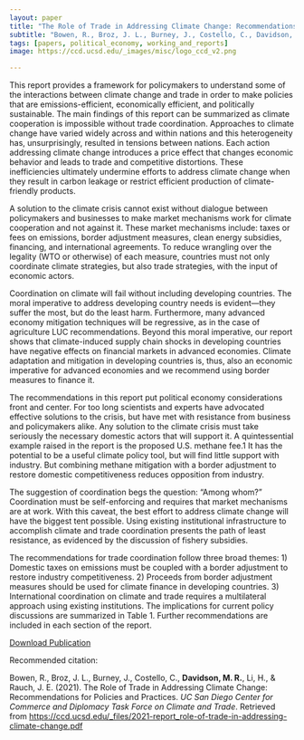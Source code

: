 ```yaml
---
layout: paper
title: "The Role of Trade in Addressing Climate Change: Recommendations for Policies and Practices"
subtitle: "Bowen, R., Broz, J. L., Burney, J., Costello, C., Davidson, M. R., Li, H., & Rauch, J. E. <i>UC San Diego Center for Commerce and Diplomacy Task Force on Climate and Trade</i>."
tags: [papers, political_economy, working_and_reports]
image: https://ccd.ucsd.edu/_images/misc/logo_ccd_v2.png

---
```


This report provides a framework for policymakers to understand some of the interactions between climate change and trade in order to make policies that are emissions-efficient, economically efficient, and politically sustainable. The main findings of this report can be summarized as climate cooperation is impossible without trade coordination. Approaches to climate change have varied widely across and within nations and this heterogeneity has, unsurprisingly, resulted in tensions between nations. Each action addressing climate change introduces a price effect that changes economic behavior and leads to trade and competitive distortions. These inefficiencies ultimately undermine efforts to address climate change when they result in carbon leakage or restrict efficient production of climate-friendly products.

A solution to the climate crisis cannot exist without dialogue between policymakers and businesses to make market mechanisms work for climate cooperation and not against it. These market mechanisms include: taxes or fees on emissions, border adjustment measures, clean energy subsidies, financing, and international agreements. To reduce wrangling over the legality (WTO or otherwise) of each measure, countries must not only coordinate climate strategies, but also trade strategies, with the input of economic actors.

Coordination on climate will fail without including developing countries. The moral imperative to address developing country needs is evident—they suffer the most, but do the least harm. Furthermore, many advanced economy mitigation techniques will be regressive, as in the case of agriculture LUC recommendations. Beyond this moral imperative, our report shows that climate-induced supply chain shocks in developing countries have negative effects on financial markets in advanced economies. Climate adaptation and mitigation in developing countries is, thus, also an economic imperative for advanced economies and we recommend using border measures to finance it.

The recommendations in this report put political economy considerations front and center. For too long scientists and experts have advocated effective solutions to the crisis, but have met with resistance from business and policymakers alike. Any solution to the climate crisis must take seriously the necessary domestic actors that will support it. A quintessential example raised in the report is the proposed U.S. methane fee.1 It has the potential to be a useful climate policy tool, but will find little support with industry. But combining methane mitigation with a border adjustment to restore domestic competitiveness reduces opposition from industry.

The suggestion of coordination begs the question: “Among whom?” Coordination must be self-enforcing and requires that market mechanisms are at work. With this caveat, the best effort to address climate change will have the biggest tent possible. Using existing institutional infrastructure to accomplish climate and trade coordination presents the path of least resistance, as evidenced by the discussion of fishery subsidies.

The recommendations for trade coordination follow three broad themes: 1) Domestic taxes on emissions must be coupled with a border adjustment to restore industry competitiveness. 2) Proceeds from border adjustment measures should be used for climate finance in developing countries. 3) International coordination on climate and trade requires a multilateral approach using existing institutions. The implications for current policy discussions are summarized in Table 1. Further recommendations are included in each section of the report.

[Download Publication](https://ccd.ucsd.edu/_files/2021-report_role-of-trade-in-addressing-climate-change.pdf)


Recommended citation:

Bowen, R., Broz, J. L., Burney, J., Costello, C., **Davidson, M. R.**, Li, H., & Rauch, J. E. (2021). The Role of Trade in Addressing Climate Change: Recommendations for Policies and Practices. _UC San Diego Center for Commerce and Diplomacy Task Force on Climate and Trade_. Retrieved from https://ccd.ucsd.edu/_files/2021-report_role-of-trade-in-addressing-climate-change.pdf




